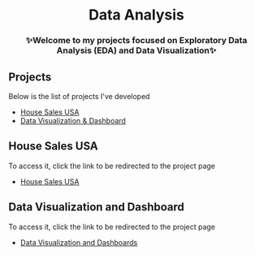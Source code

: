 <h1 align="center">Data Analysis</h1>

<h3 align="center">✨Welcome to my projects focused on Exploratory Data Analysis (EDA) and Data Visualization✨</h2>

## Projects
Below is the list of projects I've developed

- [House Sales USA](#house-sales-usa)
- [Data Visualization & Dashboard](#data-visualization-and-dashboard)

## House Sales USA
To access it, click the link to be redirected to the project page
- [House Sales USA](https://github.com/gut0oliveira/Data-Analysis-Insights/tree/main/House-Sales-USA)

## Data Visualization and Dashboard
To access it, click the link to be redirected to the project page
- [Data Visualization and Dashboards](https://github.com/gut0oliveira/Data-Analysis-Insights/tree/main/Data-Visualization-Dashboards)
